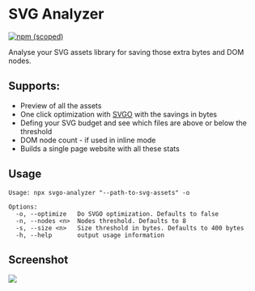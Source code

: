 # SVG Analyzer

[![npm (scoped)](https://img.shields.io/npm/v/svg-analyzer.svg)](https://www.npmjs.com/package/svg-analyzer)

Analyse your SVG assets library for saving those extra bytes and DOM nodes.

## Supports:
* Preview of all the assets
* One click optimization with [SVGO](https://www.npmjs.com/package/svgo) with the savings in bytes
* Defing your SVG budget and see which files are above or below the threshold
* DOM node count - if used in inline mode 
* Builds a single page website with all these stats

## Usage
```
Usage: npx svgo-analyzer "--path-to-svg-assets" -o

Options:
  -o, --optimize   Do SVGO optimization. Defaults to false
  -n, --nodes <n>  Nodes threshold. Defaults to 8
  -s, --size <n>   Size threshold in bytes. Defaults to 400 bytes
  -h, --help       output usage information
```

## Screenshot
![](https://github.com/yashatgit/svg-analyzer/raw/master/screenshots/1.jpeg)
